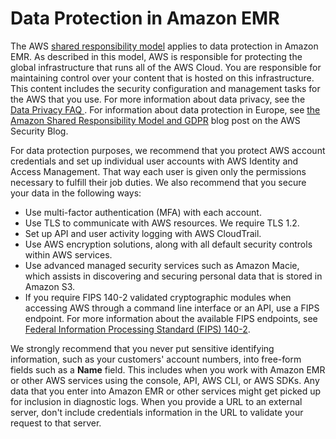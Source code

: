 # Data Protection in Amazon EMR<a name="data-protection"></a>

The AWS [shared responsibility model](http://aws.amazon.com/compliance/shared-responsibility-model/) applies to data protection in Amazon EMR\. As described in this model, AWS is responsible for protecting the global infrastructure that runs all of the AWS Cloud\. You are responsible for maintaining control over your content that is hosted on this infrastructure\. This content includes the security configuration and management tasks for the AWS that you use\. For more information about data privacy, see the [Data Privacy FAQ ](http://aws.amazon.com/compliance/data-privacy-faq/)\. For information about data protection in Europe, see [the Amazon Shared Responsibility Model and GDPR](http://aws.amazon.com/blogs/security/the-aws-shared-responsibility-model-and-gdpr/) blog post on the AWS Security Blog\.

For data protection purposes, we recommend that you protect AWS account credentials and set up individual user accounts with AWS Identity and Access Management\. That way each user is given only the permissions necessary to fulfill their job duties\. We also recommend that you secure your data in the following ways:
+ Use multi\-factor authentication \(MFA\) with each account\.
+ Use TLS to communicate with AWS resources\. We require TLS 1\.2\.
+ Set up API and user activity logging with AWS CloudTrail\.
+ Use AWS encryption solutions, along with all default security controls within AWS services\.
+ Use advanced managed security services such as Amazon Macie, which assists in discovering and securing personal data that is stored in Amazon S3\.
+ If you require FIPS 140\-2 validated cryptographic modules when accessing AWS through a command line interface or an API, use a FIPS endpoint\. For more information about the available FIPS endpoints, see [Federal Information Processing Standard \(FIPS\) 140\-2](https://aws.amazon.com/compliance/fips/)\.

We strongly recommend that you never put sensitive identifying information, such as your customers' account numbers, into free\-form fields such as a **Name** field\. This includes when you work with Amazon EMR or other AWS services using the console, API, AWS CLI, or AWS SDKs\. Any data that you enter into Amazon EMR or other services might get picked up for inclusion in diagnostic logs\. When you provide a URL to an external server, don't include credentials information in the URL to validate your request to that server\.